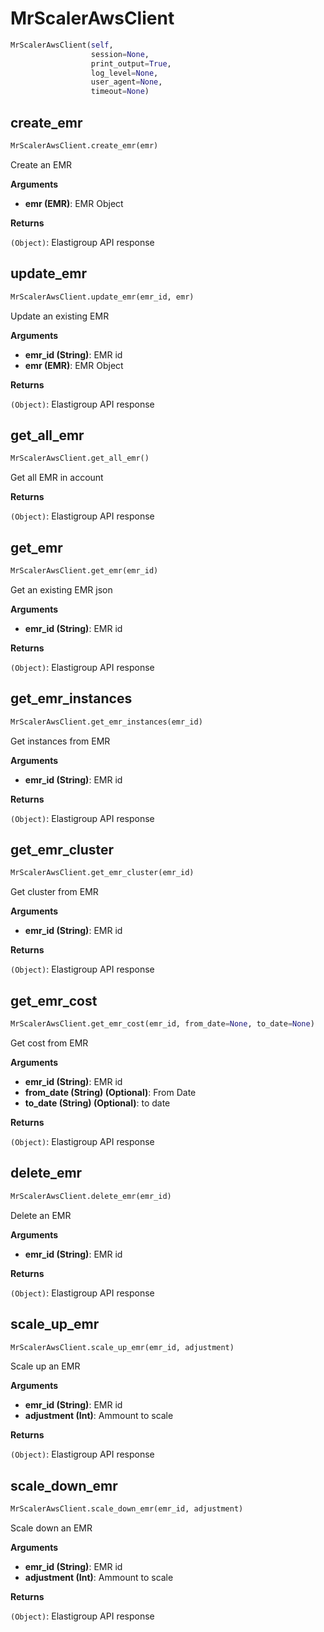 <h1 id="spotinst_sdk2.clients.mrscaler.MrScalerAwsClient">MrScalerAwsClient</h1>

```python
MrScalerAwsClient(self,
                  session=None,
                  print_output=True,
                  log_level=None,
                  user_agent=None,
                  timeout=None)
```

<h2 id="spotinst_sdk2.clients.mrscaler.MrScalerAwsClient.create_emr">create_emr</h2>

```python
MrScalerAwsClient.create_emr(emr)
```

Create an EMR

**Arguments**

- **emr (EMR)**: EMR Object

**Returns**

`(Object)`: Elastigroup API response

<h2 id="spotinst_sdk2.clients.mrscaler.MrScalerAwsClient.update_emr">update_emr</h2>

```python
MrScalerAwsClient.update_emr(emr_id, emr)
```

Update an existing EMR

**Arguments**

- **emr_id (String)**: EMR id
- **emr (EMR)**: EMR Object

**Returns**

`(Object)`: Elastigroup API response

<h2 id="spotinst_sdk2.clients.mrscaler.MrScalerAwsClient.get_all_emr">get_all_emr</h2>

```python
MrScalerAwsClient.get_all_emr()
```

Get all EMR in account

**Returns**

`(Object)`: Elastigroup API response

<h2 id="spotinst_sdk2.clients.mrscaler.MrScalerAwsClient.get_emr">get_emr</h2>

```python
MrScalerAwsClient.get_emr(emr_id)
```

Get an existing EMR json

**Arguments**

- **emr_id (String)**: EMR id

**Returns**

`(Object)`: Elastigroup API response

<h2 id="spotinst_sdk2.clients.mrscaler.MrScalerAwsClient.get_emr_instances">get_emr_instances</h2>

```python
MrScalerAwsClient.get_emr_instances(emr_id)
```

Get instances from EMR

**Arguments**

- **emr_id (String)**: EMR id

**Returns**

`(Object)`: Elastigroup API response

<h2 id="spotinst_sdk2.clients.mrscaler.MrScalerAwsClient.get_emr_cluster">get_emr_cluster</h2>

```python
MrScalerAwsClient.get_emr_cluster(emr_id)
```

Get cluster from EMR

**Arguments**

- **emr_id (String)**: EMR id

**Returns**

`(Object)`: Elastigroup API response

<h2 id="spotinst_sdk2.clients.mrscaler.MrScalerAwsClient.get_emr_cost">get_emr_cost</h2>

```python
MrScalerAwsClient.get_emr_cost(emr_id, from_date=None, to_date=None)
```

Get cost from EMR

**Arguments**

- **emr_id (String)**: EMR id
- **from_date (String) (Optional)**: From Date
- **to_date (String) (Optional)**: to date

**Returns**

`(Object)`: Elastigroup API response

<h2 id="spotinst_sdk2.clients.mrscaler.MrScalerAwsClient.delete_emr">delete_emr</h2>

```python
MrScalerAwsClient.delete_emr(emr_id)
```

Delete an EMR

**Arguments**

- **emr_id (String)**: EMR id

**Returns**

`(Object)`: Elastigroup API response

<h2 id="spotinst_sdk2.clients.mrscaler.MrScalerAwsClient.scale_up_emr">scale_up_emr</h2>

```python
MrScalerAwsClient.scale_up_emr(emr_id, adjustment)
```

Scale up an EMR

**Arguments**

- **emr_id (String)**: EMR id
- **adjustment (Int)**: Ammount to scale

**Returns**

`(Object)`: Elastigroup API response

<h2 id="spotinst_sdk2.clients.mrscaler.MrScalerAwsClient.scale_down_emr">scale_down_emr</h2>

```python
MrScalerAwsClient.scale_down_emr(emr_id, adjustment)
```

Scale down an EMR

**Arguments**

- **emr_id (String)**: EMR id
- **adjustment (Int)**: Ammount to scale

**Returns**

`(Object)`: Elastigroup API response
